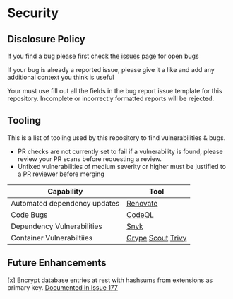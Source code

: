 # Security

## Disclosure Policy

If you find a bug please first check [the issues page](https://github.com/jackseceng/LinkShort/issues?q=is%3Aissue%20state%3Aopen%20label%3Abug) for open bugs

If your bug is already a reported issue, please give it a like and add any additional context you think is useful

Your must use fill out all the fields in the bug report issue template for this repository. Incomplete or incorrectly formatted reports will be rejected.

## Tooling

This is a list of tooling used by this repository to find vulnerabilities & bugs.
- PR checks are not currently set to fail if a vulnerability is found, please review your PR scans before requesting a review.
- Unfixed vulnerabilities of medium severity or higher must be justified to a PR reviewer before merging


| Capability | Tool    |
| ---------- | ------- |
| Automated dependency updates    | [Renovate](https://www.mend.io/renovate/)                       |
| Code Bugs                       | [CodeQL](https://codeql.github.com/)                            |
| Dependency Vulnerabilities      | [Snyk](https://snyk.io/product/open-source-security-management/)|
| Container Vulnerabiltiies       | [Grype](https://github.com/anchore/grype/) [Scout](https://docs.docker.com/scout/) [Trivy](https://trivy.dev/latest/docs/target/container_image/) |

## Future Enhancements

[x] Encrypt database entries at rest with hashsums from extensions as primary key. [Documented in Issue 177](https://github.com/jackseceng/LinkShort/issues/177)
